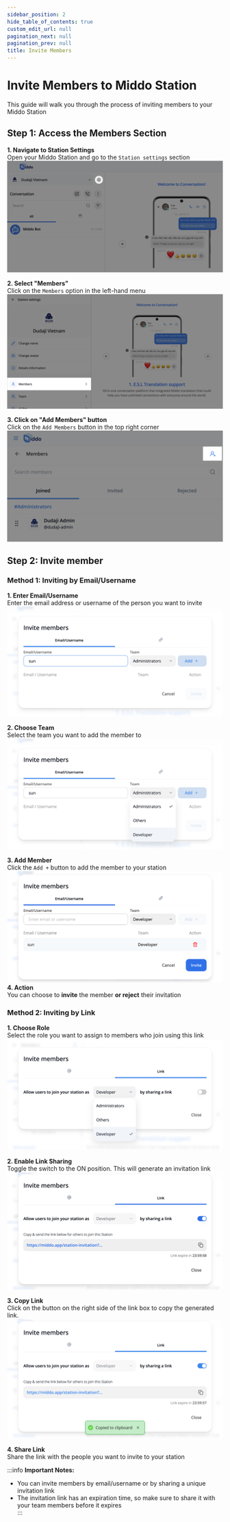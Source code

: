 ```yaml
---  
sidebar_position: 2  
hide_table_of_contents: true  
custom_edit_url: null  
pagination_next: null  
pagination_prev: null  
title: Invite Members  
---  
```

# Invite Members to Middo Station  
   
This guide will walk you through the process of inviting members to your Middo Station    
  
## Step 1: Access the Members Section  
  
**1. Navigate to Station Settings**    
Open your Middo Station and go to the `Station settings` section    
![](./img/invite-members-1.png)  
  
**2. Select "Members"**    
Click on the `Members` option in the left-hand menu    
![](./img/invite-members-2.png)  
  
**3. Click on "Add Members" button**    
Click on the `Add Members` button in the top right corner    
![](./img/invite-members-3.png)  
  
  
  
## Step 2: Invite member  
  
### Method 1: Inviting by Email/Username  
   
**1. Enter Email/Username**  
Enter the email address or username of the person you want to invite    
![](./img/invite-members-4.png)  
  
**2. Choose Team**    
Select the team you want to add the member to    
![](./img/invite-members-5.png)  
  
**3. Add Member**    
Click the `Add +` button to add the member to your station    
![](./img/invite-members-6.png)  
**4. Action**    
You can choose to **invite** the member **or reject** their invitation    
  
  
### Method 2: Inviting by Link  
  
**1. Choose Role**  
Select the role you want to assign to members who join using this link  
![](./img/invite-members-7.png)  
  
**2. Enable Link Sharing**  
Toggle the switch to the ON position. This will generate an invitation link  
![](./img/invite-members-8.png)  
  
**3. Copy Link**  
Click on the button on the right side of the link box to copy the generated link.    
![](./img/invite-members-9.png)  
  
**4. Share Link**  
Share the link with the people you want to invite to your station    
  
:::info **Important Notes:**  
-  You can invite members by email/username or by sharing a unique invitation link
-  The invitation link has an expiration time, so make sure to share it with your team members before it expires    
:::
  
  
